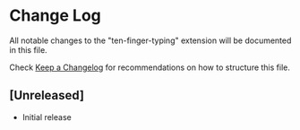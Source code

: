 # Change Log

All notable changes to the "ten-finger-typing" extension will be documented in this file.

Check [Keep a Changelog](http://keepachangelog.com/) for recommendations on how to structure this file.

## [Unreleased]

- Initial release
